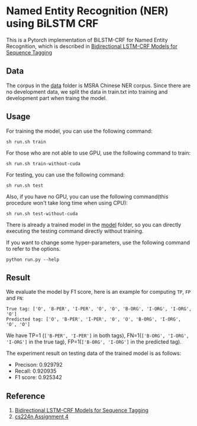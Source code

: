 # Named Entity Recognition (NER) using BiLSTM CRF
This is a Pytorch implementation of BiLSTM-CRF for Named Entity Recognition, which is described in [Bidirectional LSTM-CRF Models for Sequence Tagging](https://arxiv.org/abs/1508.01991)

## Data
The corpus in the [data](./data) folder is MSRA Chinese NER corpus. Since there are no development data, we split the data in train.txt into training and development part when traing the model.

## Usage
For training the model, you can use the following command:
```
sh run.sh train
```
For those who are not able to use GPU, use the following command to train:
```
sh run.sh train-without-cuda
```
For testing, you can use the following command:
```
sh run.sh test
```
Also, if you have no GPU, you can use the following command(this procedure won't take long time when using CPU):
```
sh run.sh test-without-cuda
```
There is already a trained model in the [model](./model) folder, so you can directly executing the testing command directly without training.

If you want to change some hyper-parameters, use the following command to refer to the options.
```
python run.py --help
```

## Result
We evaluate the model by F1 score, here is an example for computing `TP`, `FP` and `FN`:
```
True tag: ['O', 'B-PER', 'I-PER', 'O', 'O', 'B-ORG', 'I-ORG', 'I-ORG', 'O']
Predicted tag: ['O', 'B-PER', 'I-PER', 'O', 'O', 'B-ORG', 'I-ORG', 'O', 'O']
```
We have TP=1 (`['B-PER', 'I-PER']` in both tags), FN=1(`['B-ORG', 'I-ORG', 'I-ORG']` in the true tag), FP=1(`['B-ORG', 'I-ORG']` in the predicted tag).

The experiment result on testing data of the trained model is as follows:
 * Precison: 0.929792
 * Recall: 0.920935
 * F1 score: 0.925342

## Reference
  1. [Bidirectional LSTM-CRF Models for Sequence Tagging](https://arxiv.org/abs/1508.01991)
  2. [cs224n Assignment 4](http://web.stanford.edu/class/cs224n/index.html#schedule)
